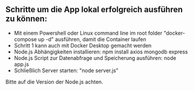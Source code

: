 ## Schritte um die App lokal erfolgreich ausführen zu können:
- Mit einem Powershell oder Linux command line im root folder "docker-compose up -d" ausführen, damit die Container laufen
- Schritt 1 kann auch mit Docker Desktop gemacht werden
- Node.js Abhängigkeiten installieren: npm install axios mongodb express
- Node.js Script zur Datenabfrage und Speicherung ausführen: node app.js
- Schließlich Server starten: "node server.js"

Bitte auf die Version der Node.js achten.